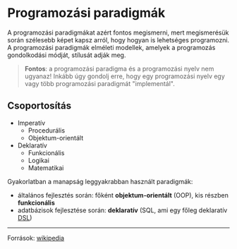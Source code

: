 # Programozási paradigmák

A programozási paradigmákat azért fontos megismerni, mert megismerésük során szélesebb képet kapsz arról, hogy hogyan is lehetséges programozni.
A programozási paradigmák elméleti modellek, amelyek a programozás gondolkodási módját, stílusát adják meg.

> **Fontos**: a programozási paradigma és a programozási nyelv nem ugyanaz! Inkább úgy gondolj erre, hogy egy programozási nyelv egy vagy több programozási paradigmát "implementál".

## Csoportosítás
- Imperatív
  - Procedurális
  - Objektum-orientált
- Deklaratív
  - Funkcionális
  - Logikai
  - Matematikai
  
Gyakorlatban a manapság leggyakrabban használt paradigmák:
- általános fejlesztés során: főként **objektum-orientált** (OOP), kis részben **funkcionális**
- adatbázisok fejlesztése során: **deklaratív** (SQL, ami egy főleg deklaratív [DSL](https://en.wikipedia.org/wiki/Domain-specific_language))

-------------------------------------------
Források: [wikipedia](https://en.wikipedia.org/wiki/Programming_paradigm)
